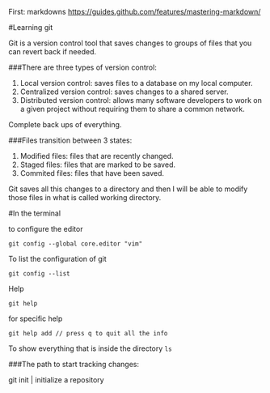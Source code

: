 First: markdowns https://guides.github.com/features/mastering-markdown/

#Learning git

Git is a version control tool that saves changes to groups of files that you can revert back if needed.

###There are three types of version control:

1. Local version control: saves files to a database on my local computer.
2. Centralized version control: saves changes to a shared server.
3. Distributed version control:  allows many software developers to work on a given project without requiring them to share a common network. 

Complete back ups of everything.

###Files transition between 3 states:
1. Modified files: files that are recently changed.
2. Staged files: files that are marked to be saved.
3. Commited files: files that have been saved.

Git saves all this changes to a directory and then I will be able to modify those files in what is called working directory.

#In the terminal

to configure the editor
```
git config --global core.editor "vim" 
```

To list the configuration of git

```
git config --list
```
Help

```
git help
```

for specific help

```
git help add // press q to quit all the info
```

To show everything that is inside the directory
```ls```

###The path to start tracking changes:

git init | initialize a repository

